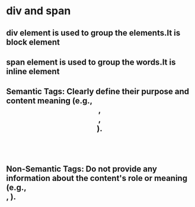 # div and span


## div element is used to group the elements.It is block element

## span element is used to group the words.It is inline element



## Semantic Tags: Clearly define their purpose and content meaning (e.g., <header>, <article>, <footer>).


## Non-Semantic Tags: Do not provide any information about the content's role or meaning (e.g., <div>, <span>).